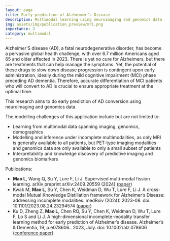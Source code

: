 ```yaml
---
layout: page
title: Early prediction of Alzheimer’s Disease
description: Multimodal learning using neuroimaging and genomics data
img: assets/img/publication_preview/mri.png
importance: 3
category: multimodal
---
```


Alzheimer’S disease (AD), a fatal neurodegenerative disorder, has become a pervasive global health challenge, with over 6.7 million Americans aged 65 and older affected in 2023. There is yet no cure for Alzheimers, but there are treatments that can help manage the symptoms. Yet, the potential of these drugs to slow down disease progression is contingent upon early administration, ideally during the mild cognitive impairment (MCI) phase preceding AD dementia. Therefore, accurate differentiation of MCI patients who will convert to AD is crucial to ensure appropriate treatment at the optimal time.

This research aims to do early prediction of AD conversion using neuroimaging and genomics data.

The modelling challenges of this application include but are not limited to:
* Learning from multimodal data spanning imaging, genomics, demographics
* Modelling and inference under incomplete multimodalities, as only MRI is generally available to all patients, but PET-type imaging modalities and genomics data are only available to only a small subset of patients 
* Interpretability and knowledge discovery of predictive imaging and genomics biomarkers 


Publications:
- **Mao L**, Wang Q, Su Y, Lure F, Li J. Supervised multi-modal fission learning. arXiv preprint arXiv:2409.20559 (2024) ([paper](https://arxiv.org/abs/2410.10005))
- Kwak M, **Mao L**, Su Y, Chen K, Weidman D, Wu T, Lure F, Li J. A cross-modal Mutual Knowledge Distillation framework for Alzheimer’s Disease: addressing incomplete modalities. medRxiv (2024): 2023-08. doi: 10.1101/2023.08.24.23294574 ([paper](https://pmc.ncbi.nlm.nih.gov/articles/PMC10473798/))
- Ku D, Zheng Z, **Mao L**, Chen RQ, Su Y, Chen K, Weidman D, Wu T, Lure F, Lo S and Li J. A high-dimensional incomplete-modality transfer learning method for early prediction of Alzheimer’s disease. Alzheimer’s & Dementia, 19, p.e078606.. 2023, July. doi: 10.1002/alz.078606 ([conference paper](https://alz-journals.onlinelibrary.wiley.com/doi/abs/10.1002/alz.078606))



